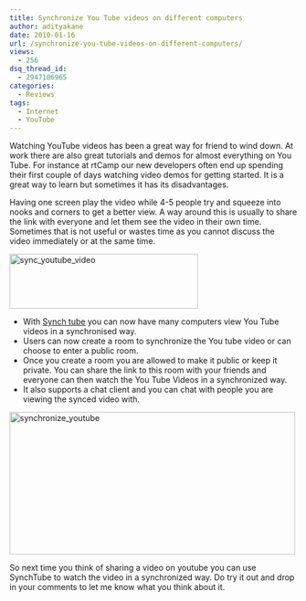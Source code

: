 ```yaml
---
title: Synchronize You Tube videos on different computers
author: adityakane
date: 2010-01-16
url: /synchronize-you-tube-videos-on-different-computers/
views:
  - 256
dsq_thread_id:
  - 2947106965
categories:
  - Reviews
tags:
  - Internet
  - YouTube
---
```

Watching YouTube videos has been a great way for friend to wind down. At work there are also great tutorials and demos for almost everything on You Tube. For instance at rtCamp our new developers often end up spending their first couple of days watching video demos for getting started. It is a great way to learn but sometimes it has its disadvantages.

Having one screen play the video while 4-5 people try and squeeze into nooks and corners to get a better view. A way around this is usually to share the link with everyone and let them see the video in their own time. Sometimes that is not useful or wastes time as you cannot discuss the video immediately or at the same time.

<a href="http://www.synchtube.com/" onclick="_gaq.push(['_trackEvent', 'outbound-article', 'http://www.synchtube.com/', '']);" ><img class="alignnone size-full wp-image-18818" title="sync_youtube_video" src="http://cdn.devilsworkshop.org/files/2010/01/sync_youtube_video.png" alt="sync_youtube_video" width="330" height="96" /></a>

  * With <a href="http://www.synchtube.com/" onclick="_gaq.push(['_trackEvent', 'outbound-article', 'http://www.synchtube.com/', 'Synch tube']);" >Synch tube</a> you can now have many computers view You Tube videos in a synchronised way.
  * Users can now create a room to synchronize the You tube video or can choose to enter a public room.
  * Once you create a room you are allowed to make it public or keep it private. You can share the link to this room with your friends and everyone can then watch the You Tube Videos in a synchronized way.
  * It also supports a chat client and you can chat with people you are viewing the synced video with.

<img class="alignnone size-full wp-image-18819" title="synchronize_youtube" src="http://cdn.devilsworkshop.org/files/2010/01/synchronize_youtube.png" alt="synchronize_youtube" width="500" height="250" />

So next time you think of sharing a video on youtube you can use SynchTube to watch the video in a synchronized way. Do try it out and drop in your comments to let me know what you think about it.
